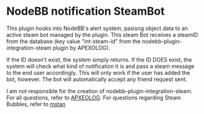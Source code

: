 # NodeBB notification SteamBot

This plugin hooks into NodeBB's alert system, pasisng object data to an active steam bot managed by the plugin. This steam Bot receives a steamID from the database (key value "int-steam-id" from the nodebb-plugin-integration-steam plugin by APEXOLOG).  

If the ID doesn't exist, the system simply returns. If the ID DOES exist, the system will check what kind of notification it is and pass a steam message to the end user accordingly. This will only work if the user has added the bot, however. The bot will automatically accept any friend request sent.

I am not responsible for the creation of nodebb-plugin-integration-steam. For all questions, refer to [APXEOLOG](https://github.com/APXEOLOG). For questions regarding Steam Bubbles, refer to [mstan](https://github.com/mstan)
